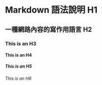 # Markdown 語法說明 H1
## 一種網路內容的寫作用語言 H2
### This is an H3
#### This is an H4
##### This is an H5
###### This is an H6

